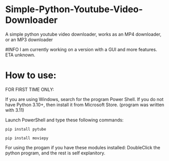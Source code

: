 # Simple-Python-Youtube-Video-Downloader
A simple python youtube video downloader, works as an MP4 downloader, or an MP3 downloader

#INFO
I am currently working on a version with a GUI and more features. ETA unknown.

# How to use:
FOR FIRST TIME ONLY:

  If you are using Windows, search for the program Power Shell. 
  If you do not have Python 3.10+, then install it from Microsoft Store. (program was written with 3.11)
  
  
  Launch PowerShell and type these following commands:
  
    pip install pytube
    
    pip install moviepy
    
    
For using the progam if you have these modules installed:
DoubleClick the python program, and the rest is self explanitory. 
